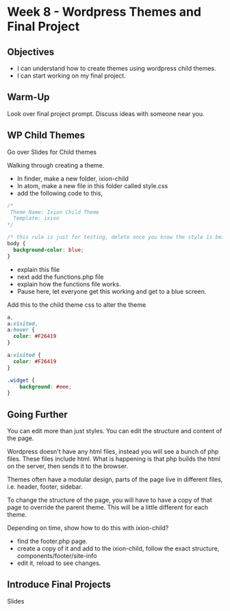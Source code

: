 # Week 8 - Wordpress Themes and Final Project

## Objectives
- I can understand how to create themes using wordpress child themes.
- I can start working on my final project.

## Warm-Up
Look over final project prompt. Discuss ideas with someone near you.

## WP Child Themes
Go over Slides for Child themes

Walking through creating a theme.
- In finder, make a new folder, ixion-child
- In atom, make a new file in this folder called style.css
- add the following code to this,
```css
/*
 Theme Name: Ixion Child Theme
  Template: ixion
*/

/* this rule is just for testing, delete once you know the style is being applied */
body {
  background-color: blue;
}
```
- explain this file
- next add the functions.php file
- explain how the functions file works.
- Pause here, let everyone get this working and get to a blue screen.

Add this to the child theme css to alter the theme
```css
a,
a:visited,
a:hover {
  color: #F26419
}

a:visited {
  color: #F26419
}

.widget {
	background: #eee;
}
```

## Going Further
You can edit more than just styles. You can edit the structure and content of the page.

Wordpress doesn't have any html files, instead you will see a bunch of php files. These files include html. What is happening is that php builds the html on the server, then sends it to the browser.

Themes often have a modular design, parts of the page live in different files, i.e. header, footer, sidebar.

To change the structure of the page, you will have to have a copy of that page to override the parent theme. This will be a little different for each theme.

Depending on time, show how to do this with ixion-child?
- find the footer.php page.
- create a copy of it and add to the ixion-child, follow the exact structure, components/footer/site-info
- edit it, reload to see changes.

## Introduce Final Projects
Slides

